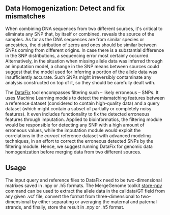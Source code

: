 ## Data Homogenization: Detect and fix mismatches

When combining DNA sequences from two different sources, it's critical to eliminate any SNP that, by itself or combined, reveals the source of the samples. As far as the DNA sequences are from similar species or ancestries, the distribution of zeros and ones should be similar between SNPs coming from different origins. In case there is a substantial difference in the SNP distributions, a sequencing error most certainly occurred. Alternatively, in the situation when missing allele data was inferred through an imputation model, a change in the SNP means between sources could suggest that the model used for inferring a portion of the allele data was insufficiently accurate. Such SNPs might irreversibly contaminate any analysis constructed on top of it, so they should be carefully dealt with.

The [DataFix](https://github.com/AI-sandbox/Datafix) tool encompasses filtering such – likely erroneous – SNPs. It uses Machine Learning models to detect the mismatching features between a reference dataset (considered to contain high-quality data) and a query dataset (which might contain a subset of partially or completely noisy features). It even includes functionality to fix the detected erroneous features through imputation. Applied to bioinformatics, the filtering module would be responsible for detecting any SNP with a high amount of erroneous values, while the imputation module would exploit the correlations in the *correct* reference dataset with advanced modeling techniques, in an effort to correct the erroneous detected SNPs by the filtering module. Hence, we suggest running DataFix for genomic data homogenization before merging data from two different sources.

## Usage

The input query and reference files to DataFix need to be two-dimensional matrixes saved in .npy or .h5 formats. The MergeGenome toolkit [store-npy](https://github.com/AI-sandbox/merge-vcf-files/blob/main/readmes/README_11_store_allele_data_npy_h5.md) command can be used to extract the allele data in the calldata/GT field from any given .vcf file, convert the format from three-dimensional to two-dimensional by either separating or averaging the maternal and paternal strands, and finally, store the result in .npy or .h5 format.
